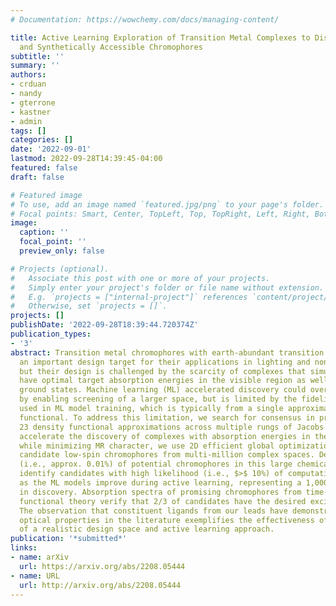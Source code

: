 ```yaml
---
# Documentation: https://wowchemy.com/docs/managing-content/

title: Active Learning Exploration of Transition Metal Complexes to Discover Method-Insensitive
  and Synthetically Accessible Chromophores
subtitle: ''
summary: ''
authors:
- crduan
- nandy
- gterrone
- kastner
- admin
tags: []
categories: []
date: '2022-09-01'
lastmod: 2022-09-28T14:39:45-04:00
featured: false
draft: false

# Featured image
# To use, add an image named `featured.jpg/png` to your page's folder.
# Focal points: Smart, Center, TopLeft, Top, TopRight, Left, Right, BottomLeft, Bottom, BottomRight.
image:
  caption: ''
  focal_point: ''
  preview_only: false

# Projects (optional).
#   Associate this post with one or more of your projects.
#   Simply enter your project's folder or file name without extension.
#   E.g. `projects = ["internal-project"]` references `content/project/deep-learning/index.md`.
#   Otherwise, set `projects = []`.
projects: []
publishDate: '2022-09-28T18:39:44.720374Z'
publication_types:
- '3'
abstract: Transition metal chromophores with earth-abundant transition metals are
  an important design target for their applications in lighting and non-toxic bioimaging,
  but their design is challenged by the scarcity of complexes that simultaneously
  have optimal target absorption energies in the visible region as well as well-defined
  ground states. Machine learning (ML) accelerated discovery could overcome such challenges
  by enabling screening of a larger space, but is limited by the fidelity of the data
  used in ML model training, which is typically from a single approximate density
  functional. To address this limitation, we search for consensus in predictions among
  23 density functional approximations across multiple rungs of Jacobs ladder. To
  accelerate the discovery of complexes with absorption energies in the visible region
  while minimizing MR character, we use 2D efficient global optimization to sample
  candidate low-spin chromophores from multi-million complex spaces. Despite the scarcity
  (i.e., approx. 0.01%) of potential chromophores in this large chemical space, we
  identify candidates with high likelihood (i.e., $>$ 10%) of computational validation
  as the ML models improve during active learning, representing a 1,000-fold acceleration
  in discovery. Absorption spectra of promising chromophores from time-dependent density
  functional theory verify that 2/3 of candidates have the desired excited state properties.
  The observation that constituent ligands from our leads have demonstrated interesting
  optical properties in the literature exemplifies the effectiveness of our construction
  of a realistic design space and active learning approach.
publication: '*submitted*'
links:
- name: arXiv
  url: https://arxiv.org/abs/2208.05444
- name: URL
  url: http://arxiv.org/abs/2208.05444
---
```

